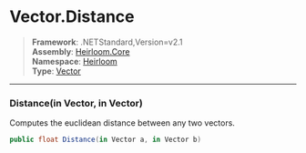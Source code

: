 # Vector.Distance

> **Framework**: .NETStandard,Version=v2.1  
> **Assembly**: [Heirloom.Core][0]  
> **Namespace**: [Heirloom][0]  
> **Type**: [Vector][1]  

--------------------------------------------------------------------------------

### Distance(in Vector, in Vector)

Computes the euclidean distance between any two vectors.

```cs
public float Distance(in Vector a, in Vector b)
```

[0]: ../Heirloom.Core.md
[1]: Heirloom.Vector.md
